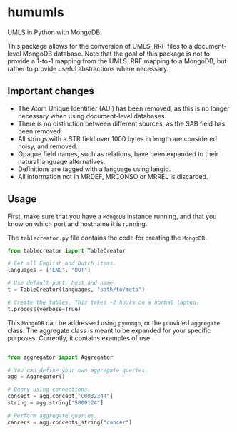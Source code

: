 # humumls
UMLS in Python with MongoDB.

This package allows for the conversion of UMLS .RRF files to a document-level MongoDB database. Note that the goal of this package is not to provide a 1-to-1 mapping from the UMLS .RRF mapping to a MongoDB, but rather to provide useful abstractions where necessary.

## Important changes

* The Atom Unique Identifier (AUI) has been removed, as this is no longer necessary when using document-level databases.
* There is no distinction between different sources, as the SAB field has been removed.
* All strings with a STR field over 1000 bytes in length are considered noisy, and removed.
* Opaque field names, such as relations, have been expanded to their natural language alternatives.
* Definitions are tagged with a language using langid.
* All information not in MRDEF, MRCONSO or MRREL is discarded.

## Usage

First, make sure that you have a `MongoDB` instance running, and that you know
on which port and hostname it is running.

The `tablecreator.py` file contains the code for creating the `MongoDB`.

```python
from tablecreator import TableCreator

# Get all English and Dutch items.
languages = ["ENG", "DUT"]

# Use default port, host and name.
t = TableCreator(languages, "path/to/meta")

# Create the tables. This takes ~2 hours on a normal laptop.
t.process(verbose=True)
```

This `MongoDB` can be addressed using `pymongo`, or the provided `aggregate` class. The aggregate class is meant to be expanded for your specific purposes. Currently, it contains examples of use.

```python

from aggregator import Aggregator

# You can define your own aggregate queries.
agg = Aggregator()

# Query using connections.
concept = agg.concept["C0032344"]
string = agg.string["S000124"]

# Perform aggregate queries.
cancers = agg.concepts_string("cancer")
```
